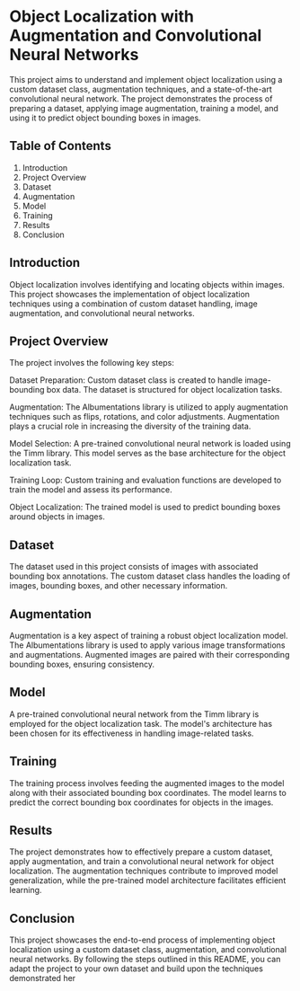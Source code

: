 # Object Localization with Augmentation and Convolutional Neural Networks
This project aims to understand and implement object localization using a custom dataset class, augmentation techniques, and a state-of-the-art convolutional neural network. The project demonstrates the process of preparing a dataset, applying image augmentation, training a model, and using it to predict object bounding boxes in images.

  ## Table of Contents
  1. Introduction
  2. Project Overview
  3. Dataset
  4. Augmentation
  5. Model
  6. Training
  7.   Results
  8.   Conclusion
  
## Introduction
Object localization involves identifying and locating objects within images. This project showcases the implementation of object localization techniques using a combination of custom dataset handling, image augmentation, and convolutional neural networks.

  ## Project Overview
  The project involves the following key steps:
  
  Dataset Preparation: Custom dataset class is created to handle image-bounding box data. The dataset is structured for object localization tasks.
  
  Augmentation: The Albumentations library is utilized to apply augmentation techniques such as flips, rotations, and color adjustments. Augmentation plays a crucial role in increasing the diversity of the training data.
  
  Model Selection: A pre-trained convolutional neural network is loaded using the Timm library. This model serves as the base architecture for the object localization task.
  
  Training Loop: Custom training and evaluation functions are developed to train the model and assess its performance.
  
  Object Localization: The trained model is used to predict bounding boxes around objects in images.

## Dataset
The dataset used in this project consists of images with associated bounding box annotations. The custom dataset class handles the loading of images, bounding boxes, and other necessary information.

## Augmentation
Augmentation is a key aspect of training a robust object localization model. The Albumentations library is used to apply various image transformations and augmentations. Augmented images are paired with their corresponding bounding boxes, ensuring consistency.

## Model
A pre-trained convolutional neural network from the Timm library is employed for the object localization task. The model's architecture has been chosen for its effectiveness in handling image-related tasks.

## Training
The training process involves feeding the augmented images to the model along with their associated bounding box coordinates. The model learns to predict the correct bounding box coordinates for objects in the images.

## Results
The project demonstrates how to effectively prepare a custom dataset, apply augmentation, and train a convolutional neural network for object localization. The augmentation techniques contribute to improved model generalization, while the pre-trained model architecture facilitates efficient learning.

## Conclusion
This project showcases the end-to-end process of implementing object localization using a custom dataset class, augmentation, and convolutional neural networks. By following the steps outlined in this README, you can adapt the project to your own dataset and build upon the techniques demonstrated her
